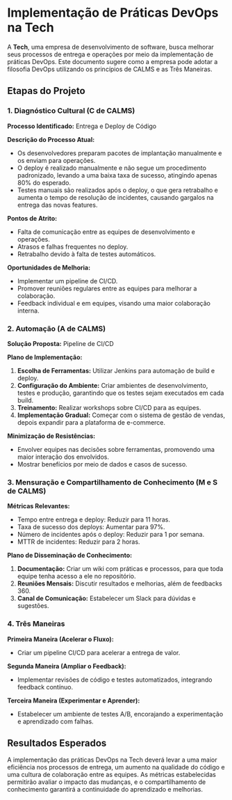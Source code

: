 # Implementação de Práticas DevOps na Tech

A **Tech**, uma empresa de desenvolvimento de software, busca melhorar seus processos de entrega e operações por meio da implementação de práticas DevOps. Este documento sugere como a empresa pode adotar a filosofia DevOps utilizando os princípios de CALMS e as Três Maneiras.

## Etapas do Projeto

### 1. Diagnóstico Cultural (C de CALMS)

**Processo Identificado:** Entrega e Deploy de Código

**Descrição do Processo Atual:**
- Os desenvolvedores preparam pacotes de implantação manualmente e os enviam para operações.
- O deploy é realizado manualmente e não segue um procedimento padronizado, levando a uma baixa taxa de sucesso, atingindo apenas 80% do esperado.
- Testes manuais são realizados após o deploy, o que gera retrabalho e aumenta o tempo de resolução de incidentes, causando gargalos na entrega das novas features.

**Pontos de Atrito:**
- Falta de comunicação entre as equipes de desenvolvimento e operações.
- Atrasos e falhas frequentes no deploy.
- Retrabalho devido à falta de testes automáticos.

**Oportunidades de Melhoria:**
- Implementar um pipeline de CI/CD.
- Promover reuniões regulares entre as equipes para melhorar a colaboração.
- Feedback individual e em equipes, visando uma maior colaboração interna.

### 2. Automação (A de CALMS)

**Solução Proposta:** Pipeline de CI/CD

**Plano de Implementação:**
1. **Escolha de Ferramentas:** Utilizar Jenkins para automação de build e deploy.
2. **Configuração do Ambiente:** Criar ambientes de desenvolvimento, testes e produção, garantindo que os testes sejam executados em cada build.
3. **Treinamento:** Realizar workshops sobre CI/CD para as equipes.
4. **Implementação Gradual:** Começar com o sistema de gestão de vendas, depois expandir para a plataforma de e-commerce.

**Minimização de Resistências:**
- Envolver equipes nas decisões sobre ferramentas, promovendo uma maior interação dos envolvidos.
- Mostrar benefícios por meio de dados e casos de sucesso.

### 3. Mensuração e Compartilhamento de Conhecimento (M e S de CALMS)

**Métricas Relevantes:**
- Tempo entre entrega e deploy: Reduzir para 11 horas.
- Taxa de sucesso dos deploys: Aumentar para 97%.
- Número de incidentes após o deploy: Reduzir para 1 por semana.
- MTTR de incidentes: Reduzir para 2 horas.

**Plano de Disseminação de Conhecimento:**
1. **Documentação:** Criar um wiki com práticas e processos, para que toda equipe tenha acesso a ele no repositório.
2. **Reuniões Mensais:** Discutir resultados e melhorias, além de feedbacks 360.
3. **Canal de Comunicação:** Estabelecer um Slack para dúvidas e sugestões.

### 4. Três Maneiras 

**Primeira Maneira (Acelerar o Fluxo):**
- Criar um pipeline CI/CD para acelerar a entrega de valor.

**Segunda Maneira (Ampliar o Feedback):**
- Implementar revisões de código e testes automatizados, integrando feedback contínuo.

**Terceira Maneira (Experimentar e Aprender):**
- Estabelecer um ambiente de testes A/B, encorajando a experimentação e aprendizado com falhas.

## Resultados Esperados

A implementação das práticas DevOps na Tech deverá levar a uma maior eficiência nos processos de entrega, um aumento na qualidade do código e uma cultura de colaboração entre as equipes. As métricas estabelecidas permitirão avaliar o impacto das mudanças, e o compartilhamento de conhecimento garantirá a continuidade do aprendizado e melhorias.



